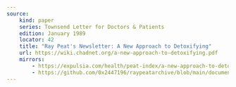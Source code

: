 ```yaml
---
source:
    kind: paper
    series: Townsend Letter for Doctors & Patients
    edition: January 1989
    locator: 42
    title: "Ray Peat's Newsletter: A New Approach to Detoxifying"
    url: https://wiki.chadnet.org/a-new-approach-to-detoxifying.pdf
    mirrors:
        - https://expulsia.com/health/peat-index/a-new-approach-to-detoxifying.pdf
        - https://github.com/0x2447196/raypeatarchive/blob/main/documents/newsletters/a-new-approach-to-detoxifying.txt
---
```

